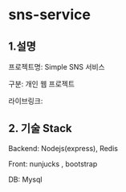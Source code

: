 # sns-service

## 1.설명
프로젝트명: Simple SNS 서비스

구분: 개인 웹 프로젝트


라이브링크:

## 2. 기술 Stack
Backend: Nodejs(express), Redis

Front: nunjucks , bootstrap

DB: Mysql

